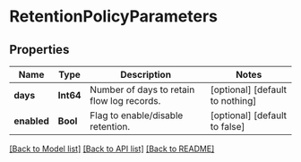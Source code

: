 # RetentionPolicyParameters


## Properties
Name | Type | Description | Notes
------------ | ------------- | ------------- | -------------
**days** | **Int64** | Number of days to retain flow log records. | [optional] [default to nothing]
**enabled** | **Bool** | Flag to enable/disable retention. | [optional] [default to false]


[[Back to Model list]](../README.md#models) [[Back to API list]](../README.md#api-endpoints) [[Back to README]](../README.md)


